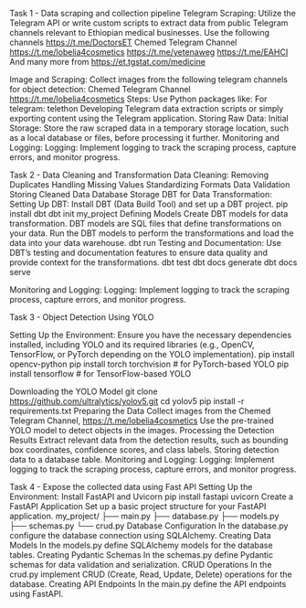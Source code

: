 Task 1 - Data scraping and collection pipeline
Telegram Scraping: Utilize the Telegram API or write custom scripts to extract data from public Telegram channels relevant to Ethiopian medical businesses. Use the following channels
https://t.me/DoctorsET
Chemed Telegram Channel
https://t.me/lobelia4cosmetics
https://t.me/yetenaweg
https://t.me/EAHCI
And many more from https://et.tgstat.com/medicine

Image and Scraping: Collect images from the following telegram channels for object detection:
Chemed Telegram Channel
https://t.me/lobelia4cosmetics
Steps:
Use Python packages like:
For telegram: telethon
Developing Telegram data extraction scripts or simply exporting content using the Telegram application.
 Storing Raw Data:
Initial Storage: Store the raw scraped data in a temporary storage location, such as a local database or files, before processing it further.
Monitoring and Logging:
Logging: Implement logging to track the scraping process, capture errors, and monitor progress.

Task 2 -  Data Cleaning and Transformation
Data Cleaning:
Removing Duplicates
Handling Missing Values
Standardizing Formats
Data Validation
Storing Cleaned Data
Database Storage
DBT for Data Transformation:
Setting Up DBT: Install DBT (Data Build Tool) and set up a DBT project.
pip install dbt
dbt init my_project
Defining Models
Create DBT models for data transformation. DBT models are SQL files that define transformations on your data.
Run the DBT models to perform the transformations and load the data into your data warehouse.
dbt run
Testing and Documentation: Use DBT’s testing and documentation features to ensure data quality and provide context for the transformations.
dbt test
dbt docs generate
dbt docs serve

Monitoring and Logging:
Logging: Implement logging to track the scraping process, capture errors, and monitor progress.

Task 3 - Object Detection Using YOLO

Setting Up the Environment:
Ensure you have the necessary dependencies installed, including YOLO and its required libraries (e.g., OpenCV, TensorFlow, or PyTorch depending on the YOLO implementation).
pip install opencv-python
pip install torch torchvision  # for PyTorch-based YOLO
pip install tensorflow  # for TensorFlow-based YOLO

Downloading the YOLO Model
git clone https://github.com/ultralytics/yolov5.git
cd yolov5
pip install -r requirements.txt
Preparing the Data
 Collect images from the Chemed Telegram Channel, https://t.me/lobelia4cosmetics
Use the pre-trained YOLO model to detect objects in the images.
Processing the Detection Results
Extract relevant data from the detection results, such as bounding box coordinates, confidence scores, and class labels.
Storing detection data to a database table.
Monitoring and Logging:
Logging: Implement logging to track the scraping process, capture errors, and monitor progress.

Task 4 - Expose the collected data using Fast API 
Setting Up the Environment:
Install FastAPI and Uvicorn
pip install fastapi uvicorn
Create a FastAPI Application
Set up a basic project structure for your FastAPI application.
my_project/
├── main.py
├── database.py
├── models.py
├── schemas.py
└── crud.py
Database Configuration
In the database.py configure the database connection using SQLAlchemy.
Creating Data Models
In the models.py define SQLAlchemy models for the database tables.
Creating Pydantic Schemas
In the schemas.py define Pydantic schemas for data validation and serialization.
CRUD Operations
In the crud.py implement CRUD (Create, Read, Update, Delete) operations for the database.
Creating API Endpoints
In the main.py define the API endpoints using FastAPI.
